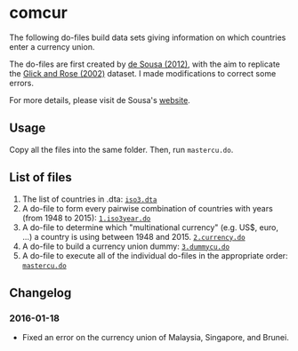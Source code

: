 # comcur

The following do-files build data sets giving information on which countries enter a currency union.

The do-files are first created by [de Sousa (2012)](http://dx.doi.org/10.1016/j.econlet.2012.07.009), with the aim to replicate the [Glick and Rose (2002)](http://dx.doi.org/10.1016/S0014-2921(01)00202-1) dataset. I made modifications to correct some errors.

For more details, please visit de Sousa's [website](http://jdesousa.univ.free.fr/data.htm#CurrencyUnions).

## Usage

Copy all the files into the same folder. Then, run `mastercu.do`.

## List of files

1. The list of countries in .dta: [`iso3.dta`](https://github.com/rangerqu/comcur/blob/master/iso3.dta)
2. A do-file to form every pairwise combination of countries with years (from 1948 to 2015): [`1.iso3year.do`](https://github.com/rangerqu/comcur/blob/master/1.iso3year.do)
3. A do-file to determine which "multinational currency"  (e.g. US$, euro, ...) a country is using between 1948 and 2015. [`2.currency.do`](https://github.com/rangerqu/comcur/blob/master/2.currency.do)
4. A do-file to build a currency union dummy: [`3.dummycu.do`](https://github.com/rangerqu/comcur/blob/master/3.dummycu.do)
5. A do-file to execute all of the individual do-files in the appropriate order: [`mastercu.do`](https://github.com/rangerqu/comcur/blob/master/mastercu.do)

## Changelog

### 2016-01-18

- Fixed an error on the currency union of Malaysia, Singapore, and Brunei.